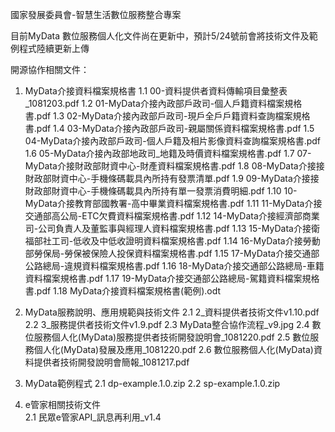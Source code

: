 國家發展委員會-智慧生活數位服務整合專案

目前MyData 數位服務個人化文件尚在更新中，預計5/24號前會將技術文件及範例程式陸續更新上傳

開源協作相關文件：
1. MyData介接資料檔案規格書
  1.1 00-資料提供者資料傳輸項目彙整表_1081203.pdf
  1.2 01-MyData介接內政部戶政司-個人戶籍資料檔案規格書.pdf
  1.3 02-MyData介接內政部戶政司-現戶全戶戶籍資料查詢檔案規格書.pdf
  1.4 03-MyData介接內政部戶政司-親屬關係資料檔案規格書.pdf
  1.5 04-MyData介接內政部戶政司-個人戶籍及相片影像資料查詢檔案規格書.pdf
  1.6 05-MyData介接內政部地政司_地籍及時價資料檔案規格書.pdf
  1.7 07-MyData介接財政部財資中心-財產資料檔案規格書.pdf
  1.8 08-MyData介接接財政部財資中心-手機條碼載具內所持有發票清單.pdf
  1.9 09-MyData介接接財政部財資中心-手機條碼載具內所持有單一發票消費明細.pdf
  1.10 10-MyData介接教育部國教署-高中畢業資料檔案規格書.pdf
  1.11 11-MyData介接交通部高公局-ETC欠費資料檔案規格書.pdf
  1.12 14-MyData介接經濟部商業司-公司負責人及董監事與經理人資料檔案規格書.pdf
  1.13 15-MyData介接衛福部社工司-低收及中低收證明資料檔案規格書.pdf
  1.14 16-MyData介接勞動部勞保局-勞保被保險人投保資料檔案規格書.pdf
  1.15 17-MyData介接交通部公路總局-違規資料檔案規格書.pdf
  1.16 18-MyData介接交通部公路總局-車籍資料檔案規格書.pdf
  1.17 19-MyData介接交通部公路總局-駕籍資料檔案規格書.pdf
  1.18 MyData介接資料檔案規格書(範例).odt
  
2. MyData服務說明、應用規範與技術文件
  2.1 2_資料提供者技術文件v1.10.pdf
  2.2 3_服務提供者技術文件v1.9.pdf
  2.3 MyData整合協作流程_v9.jpg
  2.4 數位服務個人化(MyData)服務提供者技術開發說明會_1081220.pdf
  2.5 數位服務個人化(MyData)發展及應用_1081220.pdf
  2.6 數位服務個人化(MyData)資料提供者技術開發說明會簡報_1081217.pdf
  
2. MyData範例程式
  2.1 dp-example.1.0.zip
  2.2 sp-example.1.0.zip

3. e管家相關技術文件   
  2.1 民眾e管家API_訊息再利用_v1.4
